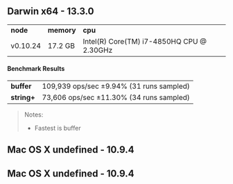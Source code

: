 Darwin x64 - 13.3.0
-----

<table><tr><td><b>node</b></td><td><b>memory</b></td><td><b>cpu</b></td></tr><tr><td>v0.10.24</td><td>17.2 GB</td><td>Intel(R) Core(TM) i7-4850HQ CPU @ 2.30GHz</td></tr></table>

#### Benchmark Results ####

<table><tr><td><b>buffer</b></td><td>109,939 ops/sec ±9.94% (31 runs sampled)</td></tr><tr><td><b>string+</b></td><td>73,606 ops/sec ±11.30% (34 runs sampled)</td></tr></table>

> Notes:
> - Fastest is buffer

Mac OS X undefined - 10.9.4
-----

Mac OS X undefined - 10.9.4
-----

